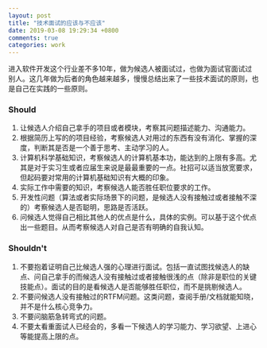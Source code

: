 ```yaml
---
layout: post
title: "技术面试的应该与不应该"
date: 2019-03-08 19:29:34 +0800
comments: true
categories: work
---
```


进入软件开发这个行业差不多10年，做为候选人被面试过，也做为面试官面试过别人。这几年做为后者的角色越来越多，慢慢总结出来了一些技术面试的原则，也是自己在实践的一些原则。

### Should

1. 让候选人介绍自己拿手的项目或者模块，考察其问题描述能力、沟通能力。
1. 根据简历上写的的项目经验，考察候选人对用过的东西有没有消化、掌握的深度，判断其是否是一个善于思考、主动学习的人。
1. 计算机科学基础知识，考察候选人的计算机基本功，能达到的上限有多高。尤其是对于实习生或者应届生来说是最最重要的一点。社招可以适当放宽要求，但起码要对常用的计算机基础知识有大概的印象。
1. 实际工作中需要的知识，考察候选人能否胜任职位要求的工作。
1. 开发性问题（算法或者实际场景下的问题，是候选人没有接触过或者接触不深的）考察候选人是否聪明，思路是否活跃。
1. 问候选人觉得自己相比其他人的优点是什么，具体的实例。可以基于这个优点出一些题目。从而考察候选人对自己是否有明确的自我认知。

### Shouldn't

1. 不要抱着证明自己比候选人强的心理进行面试。包括一直试图找候选人的缺点、问自己拿手的而候选人没有接触过或者接触很浅的点（除非是职位的关键技能点）。面试的目的是看候选人是否能够胜任职位，而不是挑剔候选人。
1. 不要问候选人没有接触过的RTFM问题。这类问题，查阅手册/文档就能知晓，并不是什么核心竞争力。
1. 不要问脑筋急转弯式的问题。
1. 不要太看重面试人已经会的，多看一下候选人的学习能力、学习欲望、上进心等能提高上限的点。

